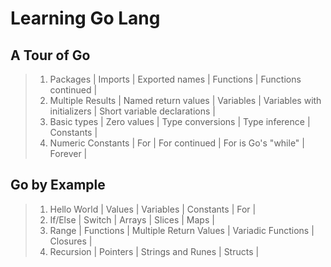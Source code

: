 # Learning Go Lang

## A Tour of Go

> 1. Packages | Imports | Exported names | Functions | Functions continued |
> 1. Multiple Results | Named return values | Variables | Variables with initializers | Short variable declarations |
> 1. Basic types | Zero values | Type conversions | Type inference | Constants |
> 1. Numeric Constants | For | For continued | For is Go's "while" | Forever |

## Go by Example

> 1. Hello World | Values | Variables | Constants | For |
> 1. If/Else | Switch | Arrays | Slices | Maps |
> 1. Range | Functions | Multiple Return Values | Variadic Functions | Closures |
> 1. Recursion | Pointers | Strings and Runes | Structs |
